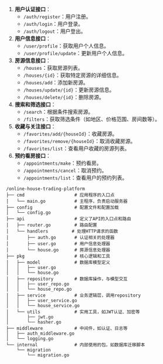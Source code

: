 1.  **用户认证接口**：
    +   `/auth/register`：用户注册。
    +   `/auth/login`：用户登录。
    +   `/auth/logout`：用户登出。
2.  **用户信息接口**：
    +   `/user/profile`：获取用户个人信息。
    +   `/user/profile/update`：更新用户个人信息。
3.  **房源信息接口**：
    +   `/houses`：获取房源列表。
    +   `/houses/{id}`：获取特定房源的详细信息。
    +   `/houses/add`：添加新房源。
    +   `/houses/update/{id}`：更新房源信息。
    +   `/houses/delete/{id}`：删除房源。
4.  **搜索和筛选接口**：
    +   `/search`：根据条件搜索房源。
    +   `/filters`：获取筛选条件（如地区、价格范围、房间数等）。
5.  **收藏与关注接口**：
    +   `/favorites/add/{houseId}`：收藏房源。
    +   `/favorites/remove/{houseId}`：取消收藏房源。
    +   `/favorites/list`：查看用户收藏的房源列表。
6.  **预约看房接口**：
    +   `/appointments/make`：预约看房。
    +   `/appointments/cancel`：取消预约。
    +   `/appointments/list`：查看用户的预约列表。

```plaintext
/online-house-trading-platform
├── cmd                   # 应用程序的入口点
│   └── main.go           # 主程序，负责启动服务器
├── config                # 配置文件和配置加载
│   └── config.go
├── api                   # 定义了API的入口点和路由
│   ├── router.go         # 路由配置
│   └── handlers         # 处理HTTP请求的函数
│       ├── auth.go       # 认证相关的处理器
│       ├── user.go       # 用户信息处理器
│       └── house.go      # 房源信息处理器
├── pkg                   # 核心逻辑和工具
│   ├── model             # 数据库模型定义
│   │   ├── user.go
│   │   └── house.go
│   ├── repository        # 数据库操作，与模型交互
│   │   ├── user_repo.go
│   │   └── house_repo.go
│   ├── service           # 业务逻辑层，调用repository
│   │   ├── user_service.go
│   │   └── house_service.go
│   └── utils             # 实用工具，如JWT认证、加密等
│       ├── jwt.go
│       └── hasher.go
├── middleware            # 中间件，如认证、日志等
│   ├── auth_middleware.go
│   └── logging.go
└── internal              # 内部使用的包，如数据库迁移脚本
    └── migration
        └── migration.go

```
